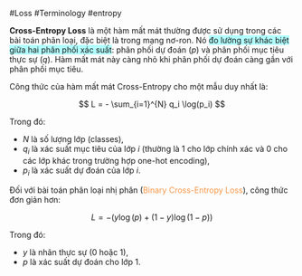  #Loss #Terminology #entropy

**Cross-Entropy Loss** là một hàm mất mát thường được sử dụng trong các bài toán phân loại, đặc biệt là trong mạng nơ-ron. Nó <span style="background:#b1ffff">đo lường sự khác biệt giữa hai phân phối xác suất</span>: phân phối dự đoán ($p$) và phân phối mục tiêu thực sự ($q$). Hàm mất mát này càng nhỏ khi phân phối dự đoán càng gần với phân phối mục tiêu.

Công thức của hàm mất mát Cross-Entropy cho một mẫu duy nhất là:

$$
L = - \sum_{i=1}^{N} q_i \log(p_i)
$$

Trong đó:

- $N$ là số lượng lớp (classes),
- $q_i$ là xác suất mục tiêu của lớp $i$ (thường là 1 cho lớp chính xác và 0 cho các lớp khác trong trường hợp one-hot encoding),
- $p_i$ là xác suất dự đoán của lớp $i$.

Đối với bài toán phân loại nhị phân (<font color="#f79646">Binary Cross-Entropy Loss</font>), công thức đơn giản hơn:

$$
L = - (y \log(p) + (1 - y) \log(1 - p))
$$

Trong đó:
- $y$ là nhãn thực sự (0 hoặc 1),
- $p$ là xác suất dự đoán cho lớp 1.
